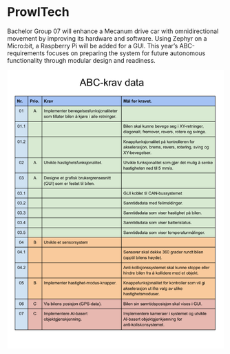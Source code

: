 # ProwlTech
Bachelor Group 07 will enhance a Mecanum drive car with omnidirectional movement by improving its hardware and software. Using Zephyr on a Micro:bit, a Raspberry Pi will be added for a GUI. This year’s ABC-requirements focuses on preparing the system for future autonomous functionality through modular design and readiness.



![alt text](IMG_7309.PNG)